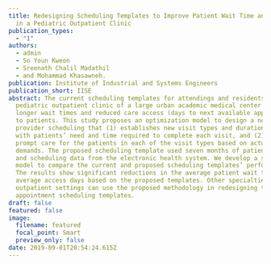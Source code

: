 ```yaml
---
title: Redesigning Scheduling Templates to Improve Patient Wait Time and Access
  in a Pediatric Outpatient Clinic
publication_types:
  - "1"
authors:
  - admin
  - So Youn Kweon
  - Sreenath Chalil Madathil
  - and Mohammad Khasawneh.
publication: Institute of Industrial and Systems Engineers
publication_short: IISE
abstract: The current scheduling templates for attendings and residents in a
  pediatric outpatient clinic of a large urban academic medical center caused
  longer wait times and reduced care access (days to next available appointment)
  to patients. This study proposes an optimization model to design a new
  provider scheduling that (1) establishes new visit types and durations in line
  with patients’ need and time required to complete each visit, and (2) provides
  prompt care for the patients in each of the visit types based on actual
  demands. The proposed scheduling template used seven months of patient visit
  and scheduling data from the electronic health system. We develop a simulation
  model to compare the current and proposed scheduling templates’ performances.
  The results show significant reductions in the average patient wait time and
  average access days based on the proposed templates. Other specialties in
  outpatient settings can use the proposed methodology in redesigning their
  appointment scheduling templates.
draft: false
featured: false
image:
  filename: featured
  focal_point: Smart
  preview_only: false
date: 2019-09-01T20:54:24.615Z
---
```

